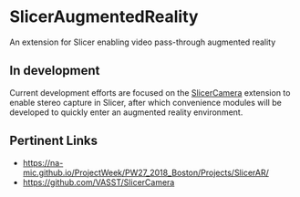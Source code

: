 # SlicerAugmentedReality
An extension for Slicer enabling video pass-through augmented reality 

## In development
Current development efforts are focused on the [SlicerCamera](https://github.com/VASST/SlicerCamera) extension to enable stereo capture in Slicer, after which convenience modules will be developed to quickly enter an augmented reality environment.

## Pertinent Links
* https://na-mic.github.io/ProjectWeek/PW27_2018_Boston/Projects/SlicerAR/
* https://github.com/VASST/SlicerCamera

